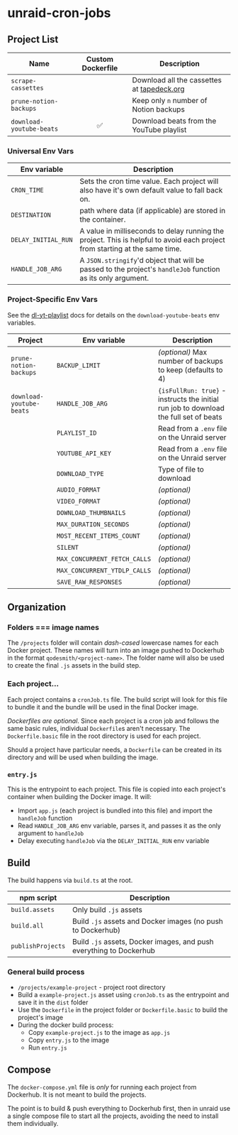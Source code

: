 # unraid-cron-jobs

## Project List

| Name                     | Custom Dockerfile | Description                                                            |
| ------------------------ | :---------------: | ---------------------------------------------------------------------- |
| `scrape-cassettes`       |                   | Download all the cassettes at [tapedeck.org](http://www.tapedeck.org/) |
| `prune-notion-backups `  |                   | Keep only `n` number of Notion backups                                 |
| `download-youtube-beats` |        ✅         | Download beats from the YouTube playlist                               |

### Universal Env Vars

| Env variable        | Description                                                                                                                 |
| ------------------- | --------------------------------------------------------------------------------------------------------------------------- |
| `CRON_TIME`         | Sets the cron time value. Each project will also have it's own default value to fall back on.                               |
| `DESTINATION`       | path where data (if applicable) are stored in the container.                                                                |
| `DELAY_INITIAL_RUN` | A value in milliseconds to delay running the project. This is helpful to avoid each project from starting at the same time. |
| `HANDLE_JOB_ARG`    | A `JSON.stringify`'d object that will be passed to the project's `handleJob` function as its only argument.                 |

### Project-Specific Env Vars

See the [dl-yt-playlist](https://github.com/qodesmith/dl-yt-playlist?tab=readme-ov-file#usage) docs for details on the `download-youtube-beats` env variables.

| Project                  | Env variable                 | Description                                                                           |
| ------------------------ | ---------------------------- | ------------------------------------------------------------------------------------- |
| `prune-notion-backups`   | `BACKUP_LIMIT`               | _(optional)_ Max number of backups to keep (defaults to 4)                            |
| `download-youtube-beats` | `HANDLE_JOB_ARG`             | `{isFullRun: true}` - instructs the initial run job to download the full set of beats |
|                          | `PLAYLIST_ID`                | Read from a `.env` file on the Unraid server                                          |
|                          | `YOUTUBE_API_KEY`            | Read from a `.env` file on the Unraid server                                          |
|                          | `DOWNLOAD_TYPE`              | Type of file to download                                                              |
|                          | `AUDIO_FORMAT`               | _(optional)_                                                                          |
|                          | `VIDEO_FORMAT`               | _(optional)_                                                                          |
|                          | `DOWNLOAD_THUMBNAILS`        | _(optional)_                                                                          |
|                          | `MAX_DURATION_SECONDS`       | _(optional)_                                                                          |
|                          | `MOST_RECENT_ITEMS_COUNT`    | _(optional)_                                                                          |
|                          | `SILENT`                     | _(optional)_                                                                          |
|                          | `MAX_CONCURRENT_FETCH_CALLS` | _(optional)_                                                                          |
|                          | `MAX_CONCURRENT_YTDLP_CALLS` | _(optional)_                                                                          |
|                          | `SAVE_RAW_RESPONSES`         | _(optional)_                                                                          |

## Organization

### Folders === image names

The `/projects` folder will contain _dash-cased_ lowercase names for each Docker
project. These names will turn into an image pushed to Dockerhub in the format
`qodesmith/<project-name>`. The folder name will also be used to create the
final `.js` assets in the build step.

### Each project...

Each project contains a `cronJob.ts` file. The build script will look for this
file to bundle it and the bundle will be used in the final Docker image.

_Dockerfiles are optional_. Since each project is a cron job and follows the
same basic rules, individual `Dockerfile`s aren't necessary. The
`Dockerfile.basic` file in the root directory is used for each project.

Should a project have particular needs, a `Dockerfile` can be created in its
directory and will be used when building the image.

### `entry.js`

This is the entrypoint to each project. This file is copied into each project's
container when building the Docker image. It will:

- Import `app.js` (each project is bundled into this file) and import the
  `handleJob` function
- Read `HANDLE_JOB_ARG` env variable, parses it, and passes it as the only
  argument to `handleJob`
- Delay executing `handleJob` via the `DELAY_INITIAL_RUN` env variable

## Build

The build happens via `build.ts` at the root.

| npm script        | Description                                                         |
| ----------------- | ------------------------------------------------------------------- |
| `build.assets`    | Only build `.js` assets                                             |
| `build.all`       | Build `.js` assets and Docker images (no push to Dockerhub)         |
| `publishProjects` | Build `.js` assets, Docker images, and push everything to Dockerhub |

### General build process

- `/projects/example-project` - project root directory
- Build a `example-project.js` asset using `cronJob.ts` as the entrypoint and
  save it in the `dist` folder
- Use the `Dockerfile` in the project folder or `Dockerfile.basic` to build the
  project's image
- During the docker build process:
  - Copy `example-project.js` to the image as `app.js`
  - Copy `entry.js` to the image
  - Run `entry.js`

## Compose

The `docker-compose.yml` file is _only_ for running each project from Dockerhub.
It is not meant to build the projects.

The point is to build & push everything to Dockerhub first, then in unraid use a
single compose file to start all the projects, avoiding the need to install them
individually.
